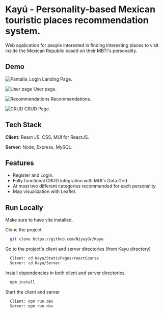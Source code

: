 
# Kayú - Personality-based Mexican touristic places recommendation system.

Web application for people interested in finding interesting places to visit inside the Mexican Republic based on their MBTI's personality.

## Demo

![Pantalla_Login](https://media.giphy.com/media/v1.Y2lkPTc5MGI3NjExYzJvdHIxYmV6NW1rdWtzNml5NW9tZmM4MDFnd2EzZ2F4aTdiOHllbiZlcD12MV9pbnRlcm5hbF9naWZfYnlfaWQmY3Q9Zw/6bgetXX1Dw4qmnbhfQ/giphy.gif)
Landing Page.

![User page](https://media.giphy.com/media/v1.Y2lkPTc5MGI3NjExcjJhYzZjMGdzOTR4bnlvOTFyaHU3Y3B1NGt0NnphaHpjNzJua3M2ZCZlcD12MV9pbnRlcm5hbF9naWZfYnlfaWQmY3Q9Zw/udKU6Bw4JZlzW5a0O0/giphy.gif)
User page.

![Recommendations](https://media.giphy.com/media/jWuOT5DByaiznR3CR3/giphy.gif)
Recommendations.

![CRUD](https://media.giphy.com/media/yXwEl9Lg45h9kSZZZY/giphy.gif)
CRUD Page.


## Tech Stack

**Client:** React JS, CSS, MUI for ReactJS.

**Server:** Node, Express, MySQL.


## Features

- Register and Login.
- Fully functional CRUD integration with MUI's Data Grid.
- At most two different categories recommended for each personality.
- Map visualization with Leaflet.


## Run Locally

Make sure to have vite installed.

Clone the project

```bash
  git clone https://github.com/NiyuyGr/Kayu
```

Go to the project's client and server directories (from Kayu directory)

```bash
  Client: cd Kayu/StaticPages/reactCourse
  Server: cd Kayu/Server
```

Install dependencies in both client and server directories.

```bash
  npm install
```

Start the client and server

```bash
  Client: npm run dev
  Server: npm run dev
```

